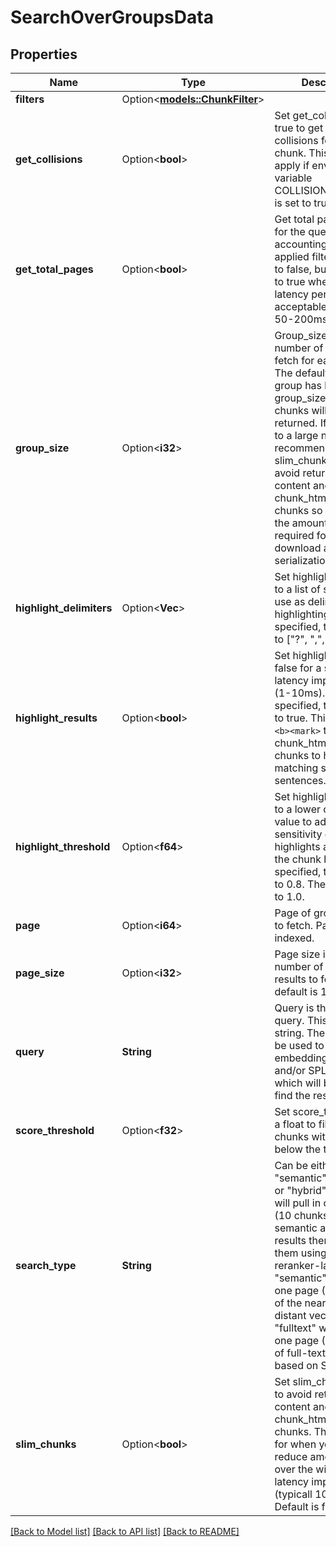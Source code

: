 # SearchOverGroupsData

## Properties

Name | Type | Description | Notes
------------ | ------------- | ------------- | -------------
**filters** | Option<[**models::ChunkFilter**](ChunkFilter.md)> |  | [optional]
**get_collisions** | Option<**bool**> | Set get_collisions to true to get the collisions for each chunk. This will only apply if environment variable COLLISIONS_ENABLED is set to true. | [optional]
**get_total_pages** | Option<**bool**> | Get total page count for the query accounting for the applied filters. Defaults to false, but can be set to true when the latency penalty is acceptable (typically 50-200ms). | [optional]
**group_size** | Option<**i32**> | Group_size is the number of chunks to fetch for each group. The default is 3. If a group has less than group_size chunks, all chunks will be returned. If this is set to a large number, we recommend setting slim_chunks to true to avoid returning the content and chunk_html of the chunks so as to lower the amount of time required for content download and serialization. | [optional]
**highlight_delimiters** | Option<**Vec<String>**> | Set highlight_delimiters to a list of strings to use as delimiters for highlighting. If not specified, this defaults to [\"?\", \",\", \".\", \"!\"]. | [optional]
**highlight_results** | Option<**bool**> | Set highlight_results to false for a slight latency improvement (1-10ms). If not specified, this defaults to true. This will add `<b><mark>` tags to the chunk_html of the chunks to highlight matching sub-sentences. | [optional]
**highlight_threshold** | Option<**f64**> | Set highlight_threshold to a lower or higher value to adjust the sensitivity of the highlights applied to the chunk html. If not specified, this defaults to 0.8. The range is 0.0 to 1.0. | [optional]
**page** | Option<**i64**> | Page of group results to fetch. Page is 1-indexed. | [optional]
**page_size** | Option<**i32**> | Page size is the number of group results to fetch. The default is 10. | [optional]
**query** | **String** | Query is the search query. This can be any string. The query will be used to create an embedding vector and/or SPLADE vector which will be used to find the result set. | 
**score_threshold** | Option<**f32**> | Set score_threshold to a float to filter out chunks with a score below the threshold. | [optional]
**search_type** | **String** | Can be either \"semantic\", \"fulltext\", or \"hybrid\". \"hybrid\" will pull in one page (10 chunks) of both semantic and full-text results then re-rank them using BAAI/bge-reranker-large. \"semantic\" will pull in one page (10 chunks) of the nearest cosine distant vectors. \"fulltext\" will pull in one page (10 chunks) of full-text results based on SPLADE. | 
**slim_chunks** | Option<**bool**> | Set slim_chunks to true to avoid returning the content and chunk_html of the chunks. This is useful for when you want to reduce amount of data over the wire for latency improvement (typicall 10-50ms). Default is false. | [optional]

[[Back to Model list]](../README.md#documentation-for-models) [[Back to API list]](../README.md#documentation-for-api-endpoints) [[Back to README]](../README.md)


